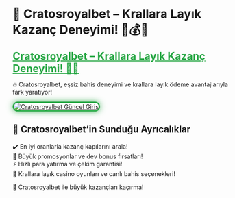 # 🎯 Cratosroyalbet – Krallara Layık Kazanç Deneyimi! 👑💰🔥  

<a href="https://cutt.ly/CratosLink" title="Cratosroyalbet Güncel Giriş" style="color: #28a745; font-size: 24px; font-weight: bold;">Cratosroyalbet – Krallara Layık Kazanç Deneyimi! 🎰💎</a>  

🔥 Cratosroyalbet, eşsiz bahis deneyimi ve krallara layık ödeme avantajlarıyla fark yaratıyor!  

<a href="https://cutt.ly/CratosLink" title="Cratosroyalbet Güncel Giriş">  
<img src="https://i.ibb.co/BtMhhf6/g-venligiris.jpg" alt="Cratosroyalbet Güncel Giriş" style="max-width: 100%; border: 3px solid #28a745; border-radius: 15px; box-shadow: 0px 0px 15px rgba(40, 167, 69, 0.8);">  
</a>  

## 🚀 Cratosroyalbet’in Sunduğu Ayrıcalıklar  
✔️ En iyi oranlarla kazanç kapılarını arala!  
🎁 Büyük promosyonlar ve dev bonus fırsatları!  
⚡️ Hızlı para yatırma ve çekim garantisi!  
🎲 Krallara layık casino oyunları ve canlı bahis seçenekleri!  

💎 Cratosroyalbet ile büyük kazançları kaçırma!
